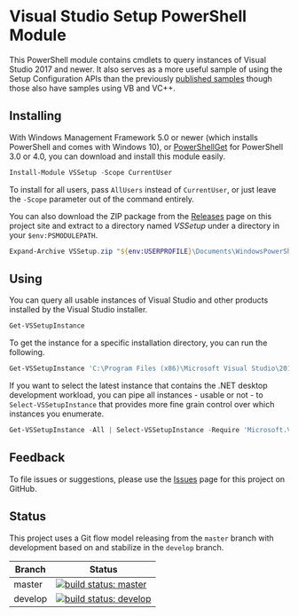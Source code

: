 Visual Studio Setup PowerShell Module
=====================================

This PowerShell module contains cmdlets to query instances of Visual Studio 2017 and newer. It also serves as a more useful sample of using the Setup Configuration APIs than the previously [published samples][samples] though those also have samples using VB and VC++.

## Installing

With Windows Management Framework 5.0 or newer (which installs PowerShell and comes with Windows 10), or [PowerShellGet][oneget] for PowerShell 3.0 or 4.0, you can download and install this module easily.

```powershell
Install-Module VSSetup -Scope CurrentUser
```

To install for all users, pass `AllUsers` instead of `CurrentUser`, or just leave the `-Scope` parameter out of the command entirely.

You can also download the ZIP package from the [Releases][releases] page on this project site and extract to a directory named _VSSetup_ under a directory in your `$env:PSMODULEPATH`.

```powershell
Expand-Archive VSSetup.zip "${env:USERPROFILE}\Documents\WindowsPowerShell\Modules\VSSetup"
```

## Using

You can query all usable instances of Visual Studio and other products installed by the Visual Studio installer.

```powershell
Get-VSSetupInstance
```

To get the instance for a specific installation directory, you can run the following.

```powershell
Get-VSSetupInstance 'C:\Program Files (x86)\Microsoft Visual Studio\2017\Community'
```

If you want to select the latest instance that contains the .NET desktop development workload, you can pipe all instances - usable or not - to `Select-VSSetupInstance` that provides more fine grain control over which instances you enumerate.

```powershell
Get-VSSetupInstance -All | Select-VSSetupInstance -Require 'Microsoft.VisualStudio.Workload.ManagedDesktop' -Latest
```

## Feedback

To file issues or suggestions, please use the [Issues][issues] page for this project on GitHub.

## Status

This project uses a Git flow model releasing from the `master` branch with development based on and stabilize in the `develop` branch.

Branch  | Status
------  | ------
master  | [![build status: master](https://ci.appveyor.com/api/projects/status/4c1feyut6rvmw1dk/branch/master?svg=true)](https://ci.appveyor.com/project/heaths/vssetup-powershell/branch/master)
develop | [![build status: develop](https://ci.appveyor.com/api/projects/status/4c1feyut6rvmw1dk/branch/develop?svg=true)](https://ci.appveyor.com/project/heaths/vssetup-powershell/branch/develop)

  [issues]: https://github.com/Microsoft/vssetup.powershell/issues
  [oneget]: http://go.microsoft.com/fwlink/?LinkID=746217
  [releases]: https://github.com/Microsoft/vssetup.powershell/releases
  [samples]: https://aka.ms/setup/configuration/samples
